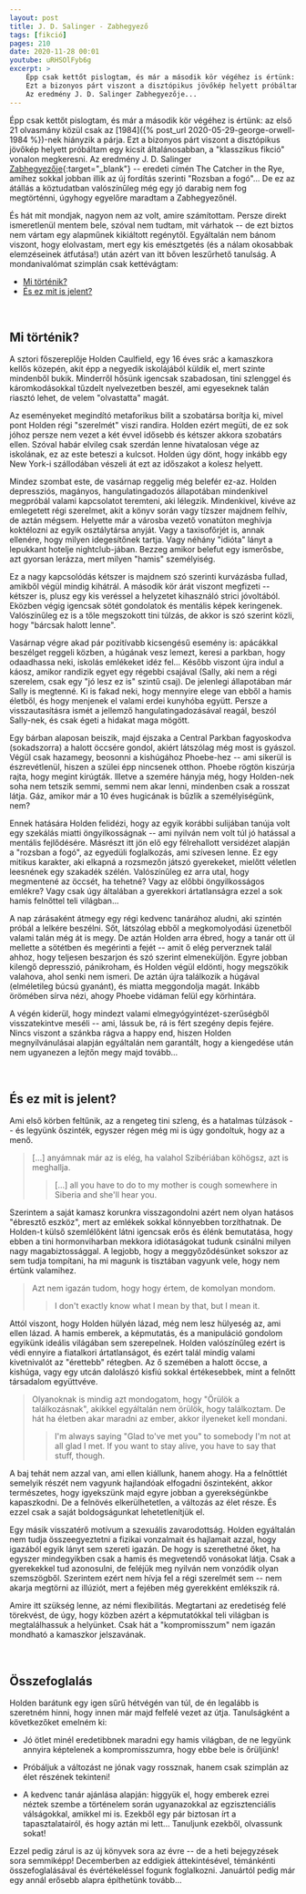 ```yaml
---
layout: post
title: J. D. Salinger - Zabhegyező
tags: [fikció]
pages: 210
date: 2020-11-28 00:01
youtube: uRHSOlFyb6g
excerpt: >
    Épp csak kettőt pislogtam, és már a második kör végéhez is értünk: az első 21 olvasmány közül csak az 1984-nek hiányzik a párja.
    Ezt a bizonyos párt viszont a disztópikus jövőkép helyett próbáltam egy kicsit általánosabban, a "klasszikus fikció" vonalon megkeresni.
    Az eredmény J. D. Salinger Zabhegyezője...
---
```


Épp csak kettőt pislogtam, és már a második kör végéhez is értünk: az első 21 olvasmány közül csak az [1984]({% post_url 2020-05-29-george-orwell-1984 %})-nek hiányzik a párja.
Ezt a bizonyos párt viszont a disztópikus jövőkép helyett próbáltam egy kicsit általánosabban, a "klasszikus fikció" vonalon megkeresni.
Az eredmény J. D. Salinger [Zabhegyezője](https://www.goodreads.com/book/show/5107.The_Catcher_in_the_Rye){:target="_blank"} -- eredeti címén The Catcher in the Rye, amihez sokkal jobban illik az új fordítás szerinti "Rozsban a fogó"...
De ez az átállás a köztudatban valószínűleg még egy jó darabig nem fog megtörténni, úgyhogy egyelőre maradtam a Zabhegyezőnél.

És hát mit mondjak, nagyon nem az volt, amire számítottam.
Persze direkt ismeretlenül mentem bele, szóval nem tudtam, mit várhatok -- de ezt biztos nem vártam egy alapműnek kikiáltott regénytől.
Egyáltalán nem bánom viszont, hogy elolvastam, mert egy kis emésztgetés (és a nálam okosabbak elemzéseinek átfutása!) után azért van itt bőven leszűrhető tanulság.
A mondanivalómat szimplán csak kettévágtam:

- [Mi történik?](#1)
- [És ez mit is jelent?](#2)

<br>

















## <a name="1"></a>Mi történik?

A sztori főszereplője Holden Caulfield, egy 16 éves srác a kamaszkora kellős közepén, akit épp a negyedik iskolájából küldik el, mert szinte mindenből bukik.
Minderről hősünk igencsak szabadosan, tini szlenggel és káromkodásokkal tűzdelt nyelvezetben beszél, ami egyeseknek talán riasztó lehet, de velem "olvastatta" magát.

Az eseményeket megindító metaforikus bilit a szobatársa borítja ki, mivel pont Holden régi "szerelmét" viszi randira.
Holden ezért megüti, de ez sok jóhoz persze nem vezet a két évvel idősebb és kétszer akkora szobatárs ellen.
Szóval habár elvileg csak szerdán lenne hivatalosan vége az iskolának, ez az este beteszi a kulcsot.
Holden úgy dönt, hogy inkább egy New York-i szállodában vészeli át ezt az időszakot a kolesz helyett.

Mindez szombat este, de vasárnap reggelig még belefér ez-az.
Holden depressziós, magányos, hangulatingadozós állapotában mindenkivel megpróbál valami kapcsolatot teremteni, aki lélegzik.
Mindenkivel, kivéve az emlegetett régi szerelmet, akit a könyv során vagy tízszer majdnem felhív, de aztán mégsem.
Helyette már a városba vezető vonatúton meghívja koktélozni az egyik osztálytársa anyját.
Vagy a taxisofőrjét is, annak ellenére, hogy milyen idegesítőnek tartja.
Vagy néhány "idióta" lányt a lepukkant hotelje nightclub-jában.
Bezzeg amikor belefut egy ismerősbe, azt gyorsan lerázza, mert milyen "hamis" személyiség.

Ez a nagy kapcsolódás kétszer is majdnem szó szerinti kurvázásba fullad, amikből végül mindig kihátrál.
A második kör árát viszont megfizeti -- kétszer is, plusz egy kis veréssel a helyzetet kihasználó strici jóvoltából.
Eközben végig igencsak sötét gondolatok és mentális képek keringenek.
Valószínűleg ez is a tőle megszokott tini túlzás, de akkor is szó szerint közli, hogy "bárcsak halott lenne".

Vasárnap végre akad pár pozitívabb kicsengésű esemény is: apácákkal beszélget reggeli közben, a húgának vesz lemezt, keresi a parkban, hogy odaadhassa neki, iskolás emlékeket idéz fel...
Később viszont újra indul a káosz, amikor randizik egyet egy régebbi csajával (Sally, aki nem a régi szerelem, csak egy "jó lesz ez is" szintű csaj).
De jelenlegi állapotában már Sally is megtenné.
Ki is fakad neki, hogy mennyire elege van ebből a hamis életből, és hogy menjenek el valami erdei kunyhóba együtt.
Persze a visszautasításra ismét a jellemző hangulatingadozásával reagál, beszól Sally-nek, és csak égeti a hidakat maga mögött.

Egy bárban alaposan beiszik, majd éjszaka a Central Parkban fagyoskodva (sokadszorra) a halott öccsére gondol, akiért látszólag még most is gyászol.
Végül csak hazamegy, beosonni a kishúgához Phoebe-hez -- ami sikerül is észrevétlenül, hiszen a szülei épp nincsenek otthon.
Phoebe rögtön kiszúrja rajta, hogy megint kirúgták.
Illetve a szemére hányja még, hogy Holden-nek soha nem tetszik semmi, semmi nem akar lenni, mindenben csak a rosszat látja.
Gáz, amikor már a 10 éves hugicának is bűzlik a személyiségünk, nem?

Ennek hatására Holden felidézi, hogy az egyik korábbi sulijában tanúja volt egy szekálás miatti öngyilkosságnak -- ami nyilván nem volt túl jó hatással a mentális fejlődésére.
Másrészt itt jön elő egy félrehallott versidézet alapján a "rozsban a fogó", az egyedüli foglalkozás, ami szívesen lenne.
Ez egy mitikus karakter, aki elkapná a rozsmezőn játszó gyerekeket, mielőtt véletlen leesnének egy szakadék szélén.
Valószínűleg ez arra utal, hogy megmentené az öccsét, ha tehetné?
Vagy az előbbi öngyilkosságos emlékre?
Vagy csak úgy általában a gyerekkori ártatlanságra ezzel a sok hamis felnőttel teli világban...

A nap zárásaként átmegy egy régi kedvenc tanárához aludni, aki szintén próbál a lelkére beszélni.
Sőt, látszólag ebből a megkomolyodási üzenetből valami talán még át is megy.
De aztán Holden arra ébred, hogy a tanár ott ül mellette a sötétben és megérinti a fejét -- amit ő elég perverznek talál ahhoz, hogy teljesen beszarjon és szó szerint elmeneküljön.
Egyre jobban kilengő depresszió, pánikroham, és Holden végül eldönti, hogy megszökik valahova, ahol senki nem ismeri.
De aztán újra találkozik a húgával (elméletileg búcsú gyanánt), és miatta meggondolja magát.
Inkább örömében sírva nézi, ahogy Phoebe vidáman felül egy körhintára.

A végén kiderül, hogy mindezt valami elmegyógyintézet-szerűségből visszatekintve meséli -- ami, lássuk be, rá is fért szegény depis fejére.
Nincs viszont a szánkba rágva a happy end, hiszen Holden megnyilvánulásai alapján egyáltalán nem garantált, hogy a kiengedése után nem ugyanezen a lejtőn megy majd tovább...

<br>






















## <a name="2"></a>És ez mit is jelent?

Ami első körben feltűnik, az a rengeteg tini szleng, és a hatalmas túlzások -- és legyünk őszinték, egyszer régen még mi is úgy gondoltuk, hogy az a menő.

> [...] anyámnak már az is elég, ha valahol Szibériában köhögsz, azt is meghallja.
> > [...] all you have to do to my mother is cough somewhere in Siberia and she'll hear you.

Szerintem a saját kamasz korunkra visszagondolni azért nem olyan hatásos "ébresztő eszköz", mert az emlékek sokkal könnyebben torzíthatnak.
De Holden-t külső szemlélőként látni igencsak erős és élénk bemutatása, hogy ebben a tini hormonviharban mekkora idiótaságokat tudunk csinálni milyen nagy magabiztossággal.
A legjobb, hogy a meggyőződésünket sokszor az sem tudja tompítani, ha mi magunk is tisztában vagyunk vele, hogy nem értünk valamihez.

> Azt nem igazán tudom, hogy hogy értem, de komolyan mondom.
> > I don't exactly know what I mean by that, but I mean it.

Attól viszont, hogy Holden hülyén lázad, még nem lesz hülyeség az, ami ellen lázad.
A hamis emberek, a képmutatás, és a manipuláció gondolom egyikünk ideális világában sem szerepelnek.
Holden valószínűleg ezért is védi ennyire a fiatalkori ártatlanságot, és ezért talál mindig valami kivetnivalót az "érettebb" rétegben.
Az ő szemében a halott öccse, a kishúga, vagy egy utcán dalolászó kisfiú sokkal értékesebbek, mint a felnőtt társadalom együttvéve.

> Olyanoknak is mindig azt mondogatom, hogy "Örülök a találkozásnak", akikkel egyáltalán nem örülök, hogy találkoztam. De hát ha életben akar maradni az ember, akkor ilyeneket kell mondani.
> > I'm always saying "Glad to've met you" to somebody I'm not at all glad I met. If you want to stay alive, you have to say that stuff, though.

A baj tehát nem azzal van, ami ellen kiállunk, hanem ahogy.
Ha a felnőttlét semelyik részét nem vagyunk hajlandóak elfogadni őszinteként, akkor természetes, hogy igyekszünk majd egyre jobban a gyerekségünkbe kapaszkodni.
De a felnövés elkerülhetetlen, a változás az élet része.
És ezzel csak a saját boldogságunkat lehetetlenítjük el.

Egy másik visszatérő motívum a szexuális zavarodottság.
Holden egyáltalán nem tudja összeegyeztetni a fizikai vonzalmait és hajlamait azzal, hogy igazából egyik lányt sem szereti igazán.
De hogy is szerethetné őket, ha egyszer mindegyikben csak a hamis és megvetendő vonásokat látja.
Csak a gyerekekkel tud azonosulni, de feléjük meg nyilván nem vonzódik olyan szemszögből.
Szerintem ezért nem hívja fel a régi szerelmét sem -- nem akarja megtörni az illúziót, mert a fejében még gyerekként emlékszik rá.

Amire itt szükség lenne, az némi flexibilitás.
Megtartani az eredetiség felé törekvést, de úgy, hogy közben azért a képmutatókkal teli világban is megtalálhassuk a helyünket.
Csak hát a "kompromisszum" nem igazán mondható a kamaszkor jelszavának.

<br>





















## Összefoglalás

Holden barátunk egy igen sűrű hétvégén van túl, de én legalább is szeretném hinni, hogy innen már majd felfelé vezet az útja.
Tanulságként a következőket emelném ki:

- Jó ötlet minél eredetibbnek maradni egy hamis világban, de ne legyünk annyira képtelenek a kompromisszumra, hogy ebbe bele is őrüljünk!

- Próbáljuk a változást ne jónak vagy rossznak, hanem csak szimplán az élet részének tekinteni!

- A kedvenc tanár ajánlása alapján: higgyük el, hogy emberek ezrei néztek szembe a történelem során ugyanazokkal az egzisztenciális válságokkal, amikkel mi is. Ezekből egy pár biztosan írt a tapasztalatairól, és hogy aztán mi lett... Tanuljunk ezekből, olvassunk sokat!

Ezzel pedig zárul is az új könyvek sora az évre -- de a heti bejegyzések sora semmiképp!
Decemberben az eddigiek áttekintésével, témánkénti összefoglalásával és évértékeléssel fogunk foglalkozni.
Januártól pedig már egy annál erősebb alapra építhetünk tovább...